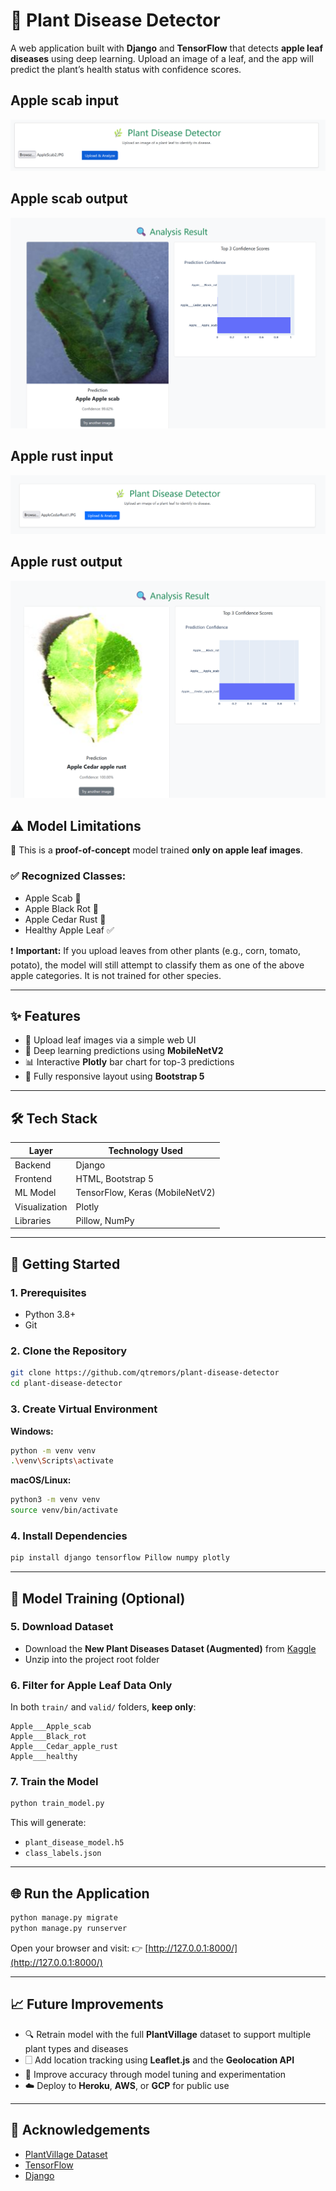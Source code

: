 # 🌿 Plant Disease Detector

A web application built with **Django** and **TensorFlow** that detects **apple leaf diseases** using deep learning. Upload an image of a leaf, and the app will predict the plant’s health status with confidence scores.
## Apple scab input
![Apple scab input](screenshots/apple-scab-input.png)

## Apple scab output
![Apple scab output](screenshots/apple-scab-output.png)

## Apple rust input
![Apple rust input](screenshots/apple-rust-input.png)

## Apple rust output
![Apple rust output](screenshots/apple-rust-output.png)

## ⚠️ Model Limitations

🚧 This is a **proof-of-concept** model trained **only on apple leaf images**.

### ✅ Recognized Classes:

* Apple Scab 🍏
* Apple Black Rot 🍎
* Apple Cedar Rust 🌲
* Healthy Apple Leaf ✅

❗ **Important:** If you upload leaves from other plants (e.g., corn, tomato, potato), the model will still attempt to classify them as one of the above apple categories. It is not trained for other species.

---

## ✨ Features

* 📄 Upload leaf images via a simple web UI
* 🤖 Deep learning predictions using **MobileNetV2**
* 📊 Interactive **Plotly** bar chart for top-3 predictions
* 📱 Fully responsive layout using **Bootstrap 5**

---

## 🛠️ Tech Stack

| Layer         | Technology Used                 |
| ------------- | ------------------------------- |
| Backend       | Django                          |
| Frontend      | HTML, Bootstrap 5               |
| ML Model      | TensorFlow, Keras (MobileNetV2) |
| Visualization | Plotly                          |
| Libraries     | Pillow, NumPy                   |

---

## 🚀 Getting Started

### 1. Prerequisites

* Python 3.8+
* Git

### 2. Clone the Repository

```bash
git clone https://github.com/qtremors/plant-disease-detector
cd plant-disease-detector
```

### 3. Create Virtual Environment

**Windows:**

```bash
python -m venv venv
.\venv\Scripts\activate
```

**macOS/Linux:**

```bash
python3 -m venv venv
source venv/bin/activate
```

### 4. Install Dependencies

```bash
pip install django tensorflow Pillow numpy plotly
```

---

## 🧪 Model Training (Optional)

### 5. Download Dataset

* Download the **New Plant Diseases Dataset (Augmented)** from [Kaggle](https://www.kaggle.com/datasets/vipoooool/new-plant-diseases-dataset)
* Unzip into the project root folder

### 6. Filter for Apple Leaf Data Only

In both `train/` and `valid/` folders, **keep only**:

```
Apple___Apple_scab
Apple___Black_rot
Apple___Cedar_apple_rust
Apple___healthy
```

### 7. Train the Model

```bash
python train_model.py
```

This will generate:

* `plant_disease_model.h5`
* `class_labels.json`

---

## 🌐 Run the Application

```bash
python manage.py migrate
python manage.py runserver
```

Open your browser and visit:
👉 [http://127.0.0.1:8000/](http://127.0.0.1:8000/)

---

## 📈 Future Improvements

* 🔍 Retrain model with the full **PlantVillage** dataset to support multiple plant types and diseases
* 🗌️ Add location tracking using **Leaflet.js** and the **Geolocation API**
* 🎯 Improve accuracy through model tuning and experimentation
* ☁️ Deploy to **Heroku**, **AWS**, or **GCP** for public use

---


## 🙌 Acknowledgements

* [PlantVillage Dataset](https://www.kaggle.com/datasets/vipoooool/new-plant-diseases-dataset)
* [TensorFlow](https://www.tensorflow.org/)
* [Django](https://www.djangoproject.com/)

[^1]: 
